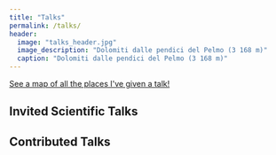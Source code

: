 ```yaml
---
title: "Talks"
permalink: /talks/
header:
  image: "talks_header.jpg"
  image_description: "Dolomiti dalle pendici del Pelmo (3 168 m)"
  caption: "Dolomiti dalle pendici del Pelmo (3 168 m)"
---
```


<a href="../talkmap/map.html">See a map of all the places I've given a talk!</a>


## Invited Scientific Talks 



## Contributed Talks

